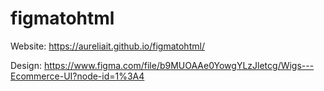# figmatohtml
 Website: https://aureliait.github.io/figmatohtml/
 
 Design: https://www.figma.com/file/b9MUOAAe0YowgYLzJletcg/Wigs---Ecommerce-UI?node-id=1%3A4
